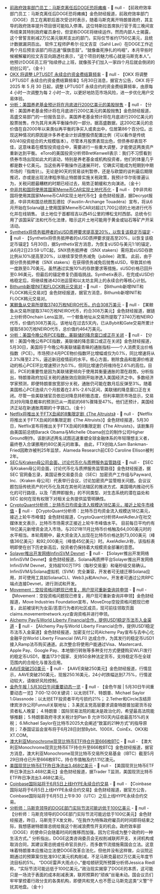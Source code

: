 - [前政府效率部门员工：马斯克离任后DOGE恐将瘫痪]() - 📰 null - 【前政府效率部门员工：马斯克离任后DOGE恐将瘫痪】金色财经报道，前政府效率部门（DOGE）员工在离职后首次受访时表示，随着马斯克离开特朗普政府，其主导的政府效率提升项目很可能陷入停滞。这位特斯拉首席执行官于周三晚间宣布结束其特别政府雇员身份，但坚称DOGE将继续运作。然而内部人士揭露，这个曾誓言削减2万亿美元联邦支出的部门，实际仅节省约1750亿美元，且统计数据漏洞百出。 
软件工程师萨希尔·拉文吉亚（Sahil Lavi）在DOGE工作近两个月后预言该部门将迅速“偃旗息鼓”。“就像垂死挣扎的呜咽”，本月早些时候被解雇的拉文吉亚向路透社表示，“这个项目的魅力核心就是马斯克本人”。他预计DOGE员工将“陆续停止上班，就像孩子们加入一家四个月后就会倒闭的初创公司”。（金十）
- [OKX 将调整 LPTUSDT 永续合约资金费结算频率]() - 📰 null - 【OKX 将调整 LPTUSDT 永续合约资金费结算频率】5月30日消息，据官方公告，OKX 将于 2025 年 5 月 30 日起，调整 LPTUSDT 永续合约的资金费结算频率，由原每 4 小时一次调整为每 2 小时一次，以更好地防范市场风险，进一步优化用户交易体验。
- [分析：美国养老基金预计将在月底进行200亿美元的美股抛售]() - 📰 null - 【分析：美国养老基金预计将在月底进行200亿美元的美股抛售】金色财经报道，高盛交易部门的一份报告显示，美国养老基金预计将在月底进行200亿美元的股票抛售，作为其月末再平衡操作的一部分。据高盛数据，这200亿美元的总价值在自2000年以来类似再平衡的净买入或卖出中，位居第86个百分位。出现这种情况的原因是许多养老金计划调整股债配置比例（可以看作是传统60/40投资组合的大规模版本）。尽管本月股票表现出色，但债券却表现不佳，这意味着在模型投资组合中，需要进行一些重大调整，才能使这两类资产重新达到平衡。 
eToro的美国投资分析师BretKenwell表示：我们不习惯看到债券市场出现如此大的波动，特别是养老基金或机构投资者，他们的体量几乎都是数十亿美元。当这些再平衡操作迅速展开时，它确实可能成为短期到中期市场的『指南针』。无论是90天的贸易谈判暂停，还是与欧盟的谈判最后期限推迟，亦或是出现法律程序阻止特朗普实施关税政策，我预计华尔街普遍认为，关税问题最糟糕的时期已经过去，局势正朝缓和方向演进。（金十）
- [中非共和国将使用其国家Meme币CAR实现土地代币化](https://decrypt.co/322974/central-african-republic-tokenize-land-solana-meme-coin) - 📰 null - 【中非共和国将使用其国家Meme币CAR实现土地代币化】金色财经报道，据Decrypt报道，中非共和国总统图瓦德拉（Faustin-Archange Touadéra）宣布，将从6月开始在Solana链上使用国家Meme币CAR对超过1,700公顷的土地进行代币化并在线销售。 
该土地位于首都班吉以西45公里的博松戈村西部。总统令引用了该国采矿法和代币化法律，暗示这片土地可能用于黄金或钻石等矿产开采活动。
- [Synthetix将债务抵押者的sUSD质押要求提高至20%，以恢复该稳定币锚定](https://blog.synthetix.io/the-repeggening/) - 📰 null - 【Synthetix将债务抵押者的sUSD质押要求提高至20%，以恢复该稳定币锚定】5月30日，据Synthetix官方消息，为恢复sUSD与美元1:1的锚定，从6月2日23:59 UTC起，SNX债务抵押者（SNX stakers）需将其sUSD存款比例从10%提高至20%，以继续享受债务减免（jubilee）政策。 
此前，由于部分债务抵押者（SNX stakers）在获得债务减免后抛售sUSD，导致其价格一度跌至0.70美元。虽然通过实施10%的存款要求等措施，sUSD价格已回升至0.96美元，但最后的锚定修复仍面临挑战。Synthetix表示，在完成sUSD价格稳定后，将继续推进420池运营和以太坊主网上的永续合约等核心计划。
- [Bithumb新增INIT和FLOCK韩元交易对]() - 📰 null - 【Bithumb新增INIT和FLOCK韩元交易对】金色财经报道，据官方消息，Bithumb新增INIT和FLOCK韩元交易对。
- [某鲸鱼从交易所提取3740万枚NEIRO代币，约合308万美元](https://x.com/OnchainLens/status/1928319723160359194) - 📰 null - 【某鲸鱼从交易所提取3740万枚NEIRO代币，约合308万美元】金色财经报道，据链上分析师Onchain Lens监测，一个鲸鱼地址从交易所提取了3740万枚NEIRO代币，价值约308万美元。该地址在过去5天内，已从Bybit和Gate交易所累计提取5830万枚NEIRO代币，总价值约464万美元。
- [分析：美国今晚公布PCE指数，美联储的降息窗口或正在关闭]() - 📰 null - 【分析：美国今晚公布PCE指数，美联储的降息窗口或正在关闭】金色财经报道，5月30日，美国将于今晚公布美联储最青睐的通胀指标——个人消费支出价格指数（PCE）。市场预计4月PCE物价指数环比增幅或仅为0.1%，同比增速将从2.3%降至2.2%，逼近新冠疫情前的水平。核心方面，剔除食品和能源价格波动的核心PCE环比增速预计为0.1%，但同比增速仍将维持在2.6%的高位。目前，PCE的重要性是因为美联储更倾向于使用其衡量通胀的潜在趋势。分析指出，特朗普政府加征关税的通胀效应刚刚开始渗透入美国经济之中。多数经济学家预测，即便特朗普放宽部分关税，通胀仍可能在数月后反弹至3%。随着美国核心PCE连续六个月胶着在2.8%-2.6%区间，美联储的降息窗口正在关闭。尽管一些美联储官员依旧对降息持积极态度，但利率期货市场显示，交易员对9月降息概率的预测已从一周前的68%骤降至47%。他们还预计，美国经济正站在新通胀周期的十字路口。（金十）
- [Netflix将推出关于FTX丑闻的8集限定剧《The Altruists》](https://www.theblock.co/post/356278/the-ftx-scandal-is-about-to-get-a-netflix-limited-series-from-the-obamas-production-company) - 📰 null - 【Netflix将推出关于FTX丑闻的8集限定剧《The Altruists》】金色财经报道，5月30日，Netflix宣布将推出关于FTX丑闻的8集限定剧《The Altruists》，该剧集将由美国前总统Barack Obama与Michelle Obama创立的制作公司Higher Ground制作。该剧讲述两名试图迅速重塑全球金融体系的年轻理想主义者，最终卷入合谋挪用约80亿美元的故事。 
由此，FTX创始人Sam Bankman-Fried因欺诈被判25年监禁，Alameda Research前CEO Caroline Ellison被判2年。
- [SEC与Kraken母公司会面，讨论代币化与质押服务监管路径](https://www.sec.gov/files/ctf-memo-kraken-05292025.pdf) - 📰 null - 【SEC与Kraken母公司会面，讨论代币化与质押服务监管路径】金色财经报道，据 SEC 官网备忘录，美国证券交易委员会（SEC）加密资产工作组与Payward, Inc.（Kraken 母公司）代表举行会议，讨论加密资产监管相关问题。会议议题包括传统资产的代币化及其在其他司法辖区的推进方式、美国境内推动代币化的可行路径，以及「质押即服务」的不同类型、对生态系统的潜在益处和 SEC 如何在现有权限下对相关业务提供监管明确性。
- [CryptoQuant分析师：比特币日均资金流入规模达18亿美元，接近上轮牛市峰值](https://x.com/AxelAdlerJr/status/1928310675459145765) - 📰 null - 【CryptoQuant分析师：比特币日均资金流入规模达18亿美元，接近上轮牛市峰值】金色财经报道，CryptoQuant分析师AxelAdlerJr在社交媒体发文表示，比特币市场需求正接近上轮牛市峰值水平。 
目前每日平均约有18亿美元新增资金流入市场，与2021年11月比特币价格触及64,000美元时的水平相当。本轮周期中，最大资金流入出现在比特币价格达到73,000美元（峰值36亿美元）和92,000美元（峰值45亿美元）时。AxelAdlerJr称，该指标表明即使在创下历史新高后，投资者仍保持着大规模资金部署的意愿。
- [Solayer推出开发网络InfiniSVM Devnet](https://docs.solayer.org/documentation/devnet/overview) - 📰 null - 【Solayer推出开发网络InfiniSVM Devnet】金色财经报道，Solana再质押平台Solayer推出开发网络InfiniSVM Devnet，支持超100万TPS（每秒交易量）和毫秒级交易确认。InfiniSVM与Solana虚拟机（SVM）完全兼容，开发者可无缝迁移Solana应用，并可使用工具如SolanaCLI、Web3.js和Anchor。开发者可通过公共RPC端点连接Devnet，进行测试和开发。
- [Movement：空投资格问题现已修复，用户现可重新查询并申领](https://x.com/MoveIndFDN/status/1928169548316037441) - 📰 null - 【Movement：空投资格问题现已修复，用户现可重新查询并申领】金色财经报道，Move Industries Foundation宣布，MoveDrop空投资格问题现已修复，此前被误判为女巫/恶意行为者的社区成员，现可前往领取页面claims.movementnetwork.xyz查询资格并进行申领。
- [Alchemy Pay与World Liberty Financial合作，提供USD1稳定币法币入金渠道](https://x.com/AlchemyPay/status/1928270293350351085) - 📰 null - 【Alchemy Pay与World Liberty Financial合作，提供USD1稳定币法币入金渠道】金色财经报道，加密支付公司Alchemy Pay宣布与去中心化金融平台World Liberty Financial (WLFI) 达成合作，为其发行的稳定币USD1接入Ramp法币购买通道。此次整合将使用户能通过Visa、Mastercard、Apple Pay、Google Pay、本地银行转账等多种支付方式便捷购买WLFI发行的稳定币USD1，覆盖173个国家、支持50余种法定货币，支持稳定币在全球范围内的合规化与普及应用。
- [AAVE突破250美元]() - 📰 null - 【AAVE突破250美元】金色财经报道，行情显示，AAVE突破250美元，现报250.16美元，24小时跌幅达到7.75%，行情波动较大，请做好风险控制。
- [金色午报 | 5月30日午间重要动态一览]() - 📰 null - 【金色午报 | 5月30日午间重要动态一览】7:00-12:00关键词：以太坊ETF、特朗普、Michael Saylor 
1.Glassnode：以太坊ETF投资者平均亏损约21%； 
2.Tether和Circle冻结菲律宾涉诈公司Funnull关联地址； 
3.美民主党高层要求调查特朗普加密货币投资者私人晚宴； 
4.特朗普：国际贸易法院的裁决是政治化的，希望最高法院能够推翻； 
5.特朗普政府寻求关税计划Plan B 允许150天内征收最高15%的关税； 
6.Michael Saylor在比特币2025大会阐述“致富的21种方式”的指导原则； 
7.泰国证监会宣布将于6月28日封禁Bybit、1000X、CoinEx、OKX和XT.COM。
- [澳大利亚Monochrome现货比特币ETF持仓升至666枚BTC](https://x.com/MonochromeAsset/status/1928298176689164600) - 📰 null - 【澳大利亚Monochrome现货比特币ETF持仓升至666枚BTC】金色财经报道，据官方消息，澳大利亚Monochrome现货比特币交易所交易基金（IBTC）截至5月29日持仓已升至666枚BTC，持仓市值触及约1.11亿澳元。
- [美国现货比特币ETF昨日净流出3.468亿美元](https://x.com/FarsideUK/status/1928297327535464599) - 📰 null - 【美国现货比特币ETF昨日净流出3.468亿美元】金色财经报道，据Trader T监测，美国现货比特币ETF昨日净流出3.468亿美元。
- [Coinbase国际站将于6月5日上线HYPE永续合约交易](https://x.com/CoinbaseIntExch/status/1928145027022123367) - 📰 null - 【Coinbase国际站将于6月5日上线HYPE永续合约交易】金色财经报道，据官方公告，Coinbase国际站将于6月5日上午9:30（UTC）之后上线HYPE永续合约交易。
- [分析师：马斯克领导的DOGE部门实际节流可能远低于100亿美元]() - 📰 null - 【分析师：马斯克领导的DOGE部门实际节流可能远低于100亿美元】金色财经报道，昨日，马斯克于X发文称，“在我作为特殊政府雇员的时间即将结束之际，我想感谢特朗普总统给我这个削减浪费性开支的机会。政府效率部（DOGE）的使命只会随着时间的推移而加强，因为它将成为整个政府的一种生活方式。” 
分析指出，DOGE这类咨询委员会无权削减联邦开支、关闭机构或取消合同，其建议需总统或任命官员执行，而多数节流措施需国会立法。这意味着特朗普本应推动立法使DOGE改革合法化，但他并没有这样做，众议院近期通过的预算案仅批准93亿美元机构削减，不足马斯克最初2万亿美元年度节流目标的5%。 
“DOGE雷声大雨点小，”曼哈顿研究所预算分析师Jessica Riedl称，“实际节流可能远低于100亿美元。”政治现实揭穿了DOGE的本质，这可能只是一场流于表面的成本削减表演，联邦预算的“顽疾”丝毫未动。国会议员们牢牢掌控着行政分支的各类机构，即便共和党人也不愿让马斯克这类“义警”干扰其地盘。（金十）
